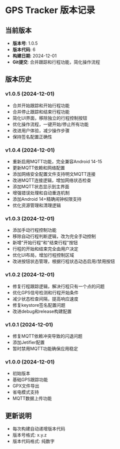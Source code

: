# GPS Tracker 版本记录

## 当前版本
- **版本号**: 1.0.5
- **版本代码**: 6
- **构建日期**: 2024-12-01
- **Git提交**: 合并跟踪和行程功能，简化操作流程

## 版本历史

### v1.0.5 (2024-12-01)
- 合并开始跟踪和开始行程功能
- 合并停止跟踪和结束行程功能
- 简化UI界面，移除独立的行程控制按钮
- 优化操作流程，一键开始/停止所有功能
- 改进用户体验，减少操作步骤
- 保持签名配置正确性

### v1.0.4 (2024-12-01)
- 重新启用MQTT功能，完全兼容Android 14-15
- 更新MQTT依赖和网络配置
- 添加网络安全配置文件支持明文MQTT连接
- 改进MQTT连接逻辑，增加网络状态检查
- 添加MQTT状态显示到主界面
- 增强错误处理和自动重连机制
- 添加Android 14+精确闹钟权限支持
- 优化资源管理和清理逻辑

### v1.0.3 (2024-12-01)
- 添加手动行程控制功能
- 移除自动行程判断逻辑，改为完全手动控制
- 新增"开始行程"和"结束行程"按钮
- 行程的开始和结束完全由用户决定
- 优化UI布局，增加行程控制区域
- 改进按钮状态管理，根据行程状态动态启用/禁用按钮

### v1.0.2 (2024-12-01)
- 修复行程跟踪逻辑，解决行程只有一个点的问题
- 优化GPS信号检测和行程开始条件
- 减少状态检查间隔，提高响应速度
- 修复keystore签名配置问题
- 改进debug和release构建配置

### v1.0.1 (2024-12-01)
- 修复MQTT依赖冲突导致的闪退问题
- 添加Jetifier配置
- 暂时禁用MQTT功能确保应用稳定

### v1.0.0 (2024-12-01)
- 初始版本
- 基础GPS跟踪功能
- GPX文件导出
- 省电模式支持
- MQTT数据上传功能

## 更新说明
- 每次构建自动递增版本代码
- 版本号格式: x.y.z
- 版本代码格式: 纯数字
